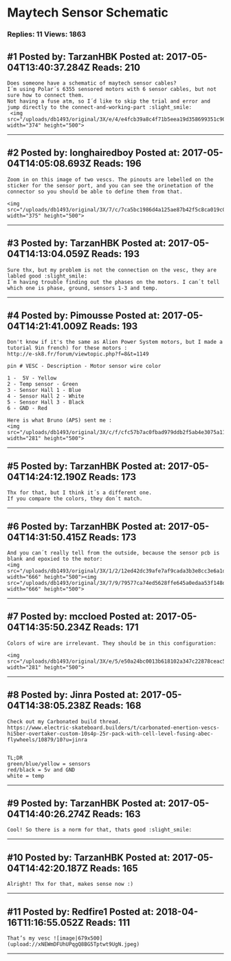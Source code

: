 # Maytech Sensor Schematic

### Replies: 11 Views: 1863

## \#1 Posted by: TarzanHBK Posted at: 2017-05-04T13:40:37.284Z Reads: 210

```
Does someone have a schematic of maytech sensor cables?
I´m using Polar´s 6355 sensored motors with 6 sensor cables, but not sure how to connect them.
Not having a fuse atm, so I´d like to skip the trial and error and jump directly to the connect-and-working-part :slight_smile:
 <img src="/uploads/db1493/original/3X/e/4/e4fcb39a8c4f71b5eea19d358699351c90fde925.jpg" width="374" height="500">
```

---
## \#2 Posted by: longhairedboy Posted at: 2017-05-04T14:05:08.693Z Reads: 196

```
Zoom in on this image of two vescs. The pinouts are lebelled on the sticker for the sensor port, and you can see the orinetation of the connector so you should be able to define them from that. 

<img src="/uploads/db1493/original/3X/7/c/7ca5bc1986d4a125ae87b42f5c8ca019c077bdcc.jpeg" width="375" height="500">
```

---
## \#3 Posted by: TarzanHBK Posted at: 2017-05-04T14:13:04.059Z Reads: 193

```
Sure thx, but my problem is not the connection on the vesc, they are labled good :slight_smile:
I´m having trouble finding out the phases on the motors. I can´t tell which one is phase, ground, sensors 1-3 and temp.
```

---
## \#4 Posted by: Pimousse Posted at: 2017-05-04T14:21:41.009Z Reads: 193

```
Don't know if it's the same as Alien Power System motors, but I made a tutorial 9in french) for these motors :
http://e-sk8.fr/forum/viewtopic.php?f=8&t=1149

pin # VESC - Description - Motor sensor wire color

1 -  5V - Yellow
2 - Temp sensor - Green
3 - Sensor Hall 1 - Blue
4 - Sensor Hall 2 - White
5 - Sensor Hall 3 - Black
6 - GND - Red

Here is what Bruno (APS) sent me :
<img src="/uploads/db1493/original/3X/c/f/cfc57b7ac0fbad979ddb2f5ab4e3075a1158d44f.png" width="281" height="500">
```

---
## \#5 Posted by: TarzanHBK Posted at: 2017-05-04T14:24:12.190Z Reads: 173

```
Thx for that, but I think it´s a different one.
If you compare the colors, they don´t match.
```

---
## \#6 Posted by: TarzanHBK Posted at: 2017-05-04T14:31:50.415Z Reads: 173

```
And you can´t really tell from the outside, because the sensor pcb is blank and epoxied to the motor:
<img src="/uploads/db1493/original/3X/1/2/12ed42dc39afe7af9cada3b3e8cc3e6a1df5121d.jpg" width="666" height="500"><img src="/uploads/db1493/original/3X/7/9/79577ca74ed5628ffe645a0edaa53f148de86cc5.jpg" width="666" height="500">
```

---
## \#7 Posted by: mccloed Posted at: 2017-05-04T14:35:50.234Z Reads: 171

```
Colors of wire are irrelevant. They should be in this configuration:

<img src="/uploads/db1493/original/3X/e/5/e50a24bc0013b618102a347c22878ceac5057283.PNG" width="281" height="500">
```

---
## \#8 Posted by: Jinra Posted at: 2017-05-04T14:38:05.238Z Reads: 168

```
Check out my Carbonated build thread.
https://www.electric-skateboard.builders/t/carbonated-enertion-vescs-hi5ber-overtaker-custom-10s4p-25r-pack-with-cell-level-fusing-abec-flywheels/10879/10?u=jinra


TL;DR 
green/blue/yellow = sensors
red/black = 5v and GND
white = temp
```

---
## \#9 Posted by: TarzanHBK Posted at: 2017-05-04T14:40:26.274Z Reads: 163

```
Cool! So there is a norm for that, thats good :slight_smile:
```

---
## \#10 Posted by: TarzanHBK Posted at: 2017-05-04T14:42:20.187Z Reads: 165

```
Alright! Thx for that, makes sense now :)
```

---
## \#11 Posted by: Redfire1 Posted at: 2018-04-16T11:16:55.052Z Reads: 111

```
That’s my vesc ![image|679x500](upload://xNEWmDFUhUPqgQ8BG5Tptwt9UgN.jpeg)
```

---
